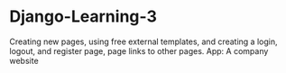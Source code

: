 # Django-Learning-3
Creating new pages, using free external templates, and creating a login, logout, and register page, page links to other pages. App: A company website

